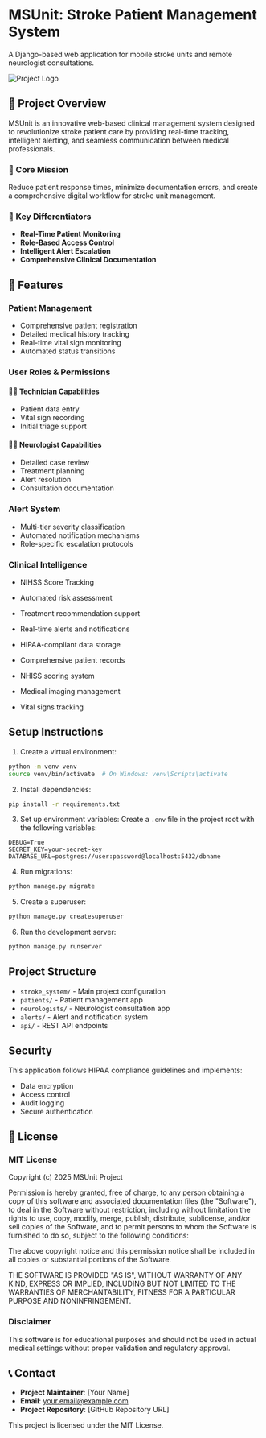 # MSUnit: Stroke Patient Management System

A Django-based web application for mobile stroke units and remote neurologist consultations.

![Project Logo](logo.png)

## 🏥 Project Overview

MSUnit is an innovative web-based clinical management system designed to revolutionize stroke patient care by providing real-time tracking, intelligent alerting, and seamless communication between medical professionals.

### 🎯 Core Mission
Reduce patient response times, minimize documentation errors, and create a comprehensive digital workflow for stroke unit management.

### 🌟 Key Differentiators
- **Real-Time Patient Monitoring**
- **Role-Based Access Control**
- **Intelligent Alert Escalation**
- **Comprehensive Clinical Documentation**

## 🚀 Features

### Patient Management
- Comprehensive patient registration
- Detailed medical history tracking
- Real-time vital sign monitoring
- Automated status transitions

### User Roles & Permissions
#### 👩‍⚕️ Technician Capabilities
- Patient data entry
- Vital sign recording
- Initial triage support

#### 👨‍⚕️ Neurologist Capabilities
- Detailed case review
- Treatment planning
- Alert resolution
- Consultation documentation

### Alert System
- Multi-tier severity classification
- Automated notification mechanisms
- Role-specific escalation protocols

### Clinical Intelligence
- NIHSS Score Tracking
- Automated risk assessment
- Treatment recommendation support


- Real-time alerts and notifications
- HIPAA-compliant data storage
- Comprehensive patient records
- NHISS scoring system
- Medical imaging management
- Vital signs tracking

## Setup Instructions

1. Create a virtual environment:
```bash
python -m venv venv
source venv/bin/activate  # On Windows: venv\Scripts\activate
```

2. Install dependencies:
```bash
pip install -r requirements.txt
```

3. Set up environment variables:
Create a `.env` file in the project root with the following variables:
```
DEBUG=True
SECRET_KEY=your-secret-key
DATABASE_URL=postgres://user:password@localhost:5432/dbname
```

4. Run migrations:
```bash
python manage.py migrate
```

5. Create a superuser:
```bash
python manage.py createsuperuser
```

6. Run the development server:
```bash
python manage.py runserver
```

## Project Structure

- `stroke_system/` - Main project configuration
- `patients/` - Patient management app
- `neurologists/` - Neurologist consultation app
- `alerts/` - Alert and notification system
- `api/` - REST API endpoints

## Security

This application follows HIPAA compliance guidelines and implements:
- Data encryption
- Access control
- Audit logging
- Secure authentication

## 📄 License

### MIT License

Copyright (c) 2025 MSUnit Project

Permission is hereby granted, free of charge, to any person obtaining a copy
of this software and associated documentation files (the "Software"), to deal
in the Software without restriction, including without limitation the rights
to use, copy, modify, merge, publish, distribute, sublicense, and/or sell
copies of the Software, and to permit persons to whom the Software is
furnished to do so, subject to the following conditions:

The above copyright notice and this permission notice shall be included in all
copies or substantial portions of the Software.

THE SOFTWARE IS PROVIDED "AS IS", WITHOUT WARRANTY OF ANY KIND, EXPRESS OR
IMPLIED, INCLUDING BUT NOT LIMITED TO THE WARRANTIES OF MERCHANTABILITY,
FITNESS FOR A PARTICULAR PURPOSE AND NONINFRINGEMENT.

### Disclaimer
This software is for educational purposes and should not be used in actual
medical settings without proper validation and regulatory approval.

## 📞 Contact
- **Project Maintainer**: [Your Name]
- **Email**: your.email@example.com
- **Project Repository**: [GitHub Repository URL]

This project is licensed under the MIT License. 
